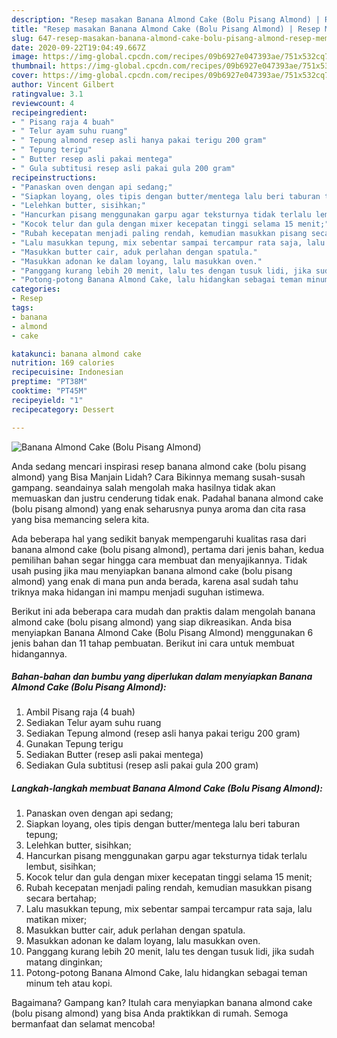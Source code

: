 ```yaml
---
description: "Resep masakan Banana Almond Cake (Bolu Pisang Almond) | Resep Membuat Banana Almond Cake (Bolu Pisang Almond) Yang Sempurna"
title: "Resep masakan Banana Almond Cake (Bolu Pisang Almond) | Resep Membuat Banana Almond Cake (Bolu Pisang Almond) Yang Sempurna"
slug: 647-resep-masakan-banana-almond-cake-bolu-pisang-almond-resep-membuat-banana-almond-cake-bolu-pisang-almond-yang-sempurna
date: 2020-09-22T19:04:49.667Z
image: https://img-global.cpcdn.com/recipes/09b6927e047393ae/751x532cq70/banana-almond-cake-bolu-pisang-almond-foto-resep-utama.jpg
thumbnail: https://img-global.cpcdn.com/recipes/09b6927e047393ae/751x532cq70/banana-almond-cake-bolu-pisang-almond-foto-resep-utama.jpg
cover: https://img-global.cpcdn.com/recipes/09b6927e047393ae/751x532cq70/banana-almond-cake-bolu-pisang-almond-foto-resep-utama.jpg
author: Vincent Gilbert
ratingvalue: 3.1
reviewcount: 4
recipeingredient:
- " Pisang raja 4 buah"
- " Telur ayam suhu ruang"
- " Tepung almond resep asli hanya pakai terigu 200 gram"
- " Tepung terigu"
- " Butter resep asli pakai mentega"
- " Gula subtitusi resep asli pakai gula 200 gram"
recipeinstructions:
- "Panaskan oven dengan api sedang;"
- "Siapkan loyang, oles tipis dengan butter/mentega lalu beri taburan tepung;"
- "Lelehkan butter, sisihkan;"
- "Hancurkan pisang menggunakan garpu agar teksturnya tidak terlalu lembut, sisihkan;"
- "Kocok telur dan gula dengan mixer kecepatan tinggi selama 15 menit;"
- "Rubah kecepatan menjadi paling rendah, kemudian masukkan pisang secara bertahap;"
- "Lalu masukkan tepung, mix sebentar sampai tercampur rata saja, lalu matikan mixer;"
- "Masukkan butter cair, aduk perlahan dengan spatula."
- "Masukkan adonan ke dalam loyang, lalu masukkan oven."
- "Panggang kurang lebih 20 menit, lalu tes dengan tusuk lidi, jika sudah matang dinginkan;"
- "Potong-potong Banana Almond Cake, lalu hidangkan sebagai teman minum teh atau kopi."
categories:
- Resep
tags:
- banana
- almond
- cake

katakunci: banana almond cake 
nutrition: 169 calories
recipecuisine: Indonesian
preptime: "PT38M"
cooktime: "PT45M"
recipeyield: "1"
recipecategory: Dessert

---
```



![Banana Almond Cake (Bolu Pisang Almond)](https://img-global.cpcdn.com/recipes/09b6927e047393ae/751x532cq70/banana-almond-cake-bolu-pisang-almond-foto-resep-utama.jpg)

Anda sedang mencari inspirasi resep banana almond cake (bolu pisang almond) yang Bisa Manjain Lidah? Cara Bikinnya memang susah-susah gampang. seandainya salah mengolah maka hasilnya tidak akan memuaskan dan justru cenderung tidak enak. Padahal banana almond cake (bolu pisang almond) yang enak seharusnya punya aroma dan cita rasa yang bisa memancing selera kita.



Ada beberapa hal yang sedikit banyak mempengaruhi kualitas rasa dari banana almond cake (bolu pisang almond), pertama dari jenis bahan, kedua pemilihan bahan segar hingga cara membuat dan menyajikannya. Tidak usah pusing jika mau menyiapkan banana almond cake (bolu pisang almond) yang enak di mana pun anda berada, karena asal sudah tahu triknya maka hidangan ini mampu menjadi suguhan istimewa.


Berikut ini ada beberapa cara mudah dan praktis dalam mengolah banana almond cake (bolu pisang almond) yang siap dikreasikan. Anda bisa menyiapkan Banana Almond Cake (Bolu Pisang Almond) menggunakan 6 jenis bahan dan 11 tahap pembuatan. Berikut ini cara untuk membuat hidangannya.

<!--inarticleads1-->

##### Bahan-bahan dan bumbu yang diperlukan dalam menyiapkan Banana Almond Cake (Bolu Pisang Almond):

1. Ambil  Pisang raja (4 buah)
1. Sediakan  Telur ayam suhu ruang
1. Sediakan  Tepung almond (resep asli hanya pakai terigu 200 gram)
1. Gunakan  Tepung terigu
1. Sediakan  Butter (resep asli pakai mentega)
1. Sediakan  Gula subtitusi (resep asli pakai gula 200 gram)




<!--inarticleads2-->

##### Langkah-langkah membuat Banana Almond Cake (Bolu Pisang Almond):

1. Panaskan oven dengan api sedang;
1. Siapkan loyang, oles tipis dengan butter/mentega lalu beri taburan tepung;
1. Lelehkan butter, sisihkan;
1. Hancurkan pisang menggunakan garpu agar teksturnya tidak terlalu lembut, sisihkan;
1. Kocok telur dan gula dengan mixer kecepatan tinggi selama 15 menit;
1. Rubah kecepatan menjadi paling rendah, kemudian masukkan pisang secara bertahap;
1. Lalu masukkan tepung, mix sebentar sampai tercampur rata saja, lalu matikan mixer;
1. Masukkan butter cair, aduk perlahan dengan spatula.
1. Masukkan adonan ke dalam loyang, lalu masukkan oven.
1. Panggang kurang lebih 20 menit, lalu tes dengan tusuk lidi, jika sudah matang dinginkan;
1. Potong-potong Banana Almond Cake, lalu hidangkan sebagai teman minum teh atau kopi.




Bagaimana? Gampang kan? Itulah cara menyiapkan banana almond cake (bolu pisang almond) yang bisa Anda praktikkan di rumah. Semoga bermanfaat dan selamat mencoba!
